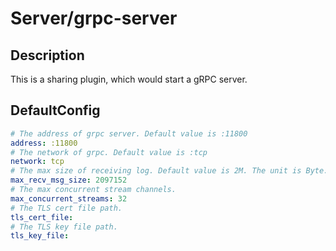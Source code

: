 # Server/grpc-server
## Description
This is a sharing plugin, which would start a gRPC server.
## DefaultConfig
```yaml
# The address of grpc server. Default value is :11800
address: :11800
# The network of grpc. Default value is :tcp
network: tcp
# The max size of receiving log. Default value is 2M. The unit is Byte.
max_recv_msg_size: 2097152
# The max concurrent stream channels.
max_concurrent_streams: 32
# The TLS cert file path.
tls_cert_file: 
# The TLS key file path.
tls_key_file: 
```
